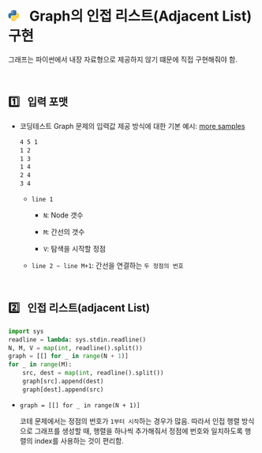 # <a href="https://www.python.org/"><img src="https://raw.githubusercontent.com/KIMBIBLE/KIMBIBLE/main/icons/python.svg" title="Python" width="22px"/></a>&ensp; Graph의 인접 리스트(Adjacent List) 구현

그래프는 파이썬에서 내장 자료형으로 제공하지 않기 떄문에 직접 구현해줘야 함.

<br/>


## :one:&ensp; 입력 포맷

* 코딩테스트 Graph 문제의 입력값 제공 방식에 대한 기본 예시: [more samples](../../../input_output_style/input_output.md)

    ```txt
    4 5 1
    1 2
    1 3
    1 4
    2 4
    3 4
    ```

    * `line 1`

      *  `N`: Node 갯수

      *  `M`: 간선의 갯수

      *  `V`: 탐색을 시작할 정점

    * `line 2 ~ line M+1`: 간선을 연결하는 `두 정점의 번호`

<br/>


## :two:&ensp; 인접 리스트(adjacent List)

```py
import sys
readline = lambda: sys.stdin.readline()
N, M, V = map(int, readline().split())
graph = [[] for _ in range(N + 1)]
for _ in range(M):
    src, dest = map(int, readline().split())
    graph[src].append(dest)
    graph[dest].append(src)
```
* `graph = [[] for _ in range(N + 1)]`

    코테 문제에서는 정점의 번호가 `1부터 시작`하는 경우가 많음. 따라서 인접 행렬 방식으로 그래프를 생성할 때, 행렬을 하나씩 추가해줘서 정점에 번호와 일치하도록 행렬의 index를 사용하는 것이 편리함.
